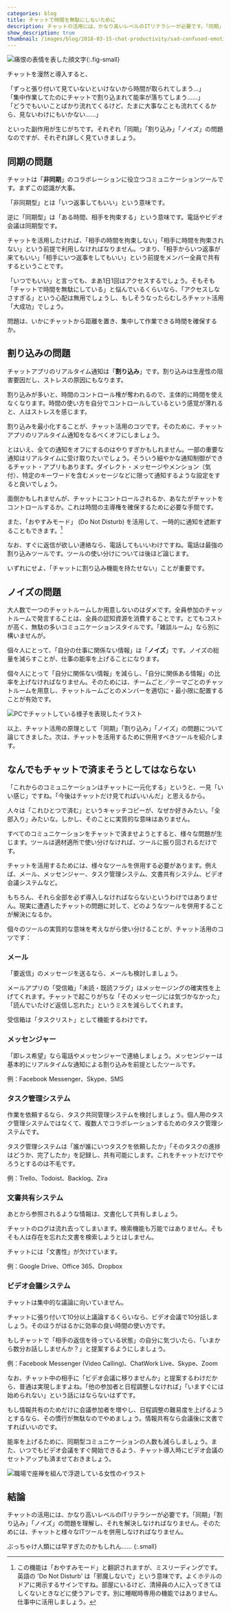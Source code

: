 ```yaml
---
categories: blog
title: チャットで時間を無駄にしないために
description: チャットの活用には、かなり高いレベルのITリテラシーが必要です。「同期」「割り込み」「ノイズ」の問題を理解し、それを解決しなければなりません。そのためには、チャットと様々なITツールを併用しなければなりません。
show_description: true
thumbnail: /images/blog/2018-03-15-chat-productivity/sad-confused-emoticon.png
---
```


![痛恨の表情を表した顔文字](/images/blog/2018-03-15-chat-productivity/sad-confused-emoticon.png){:.fig-small}

チャットを漫然と導入すると、

「ずっと張り付いて見ていないといけないから時間が取られてしまう…」  
「集中作業してたのにチャットで割り込まれて能率が落ちてしまう……」  
「どうでもいいことばかり流れてくるけど、たまに大事なことも流れてくるから、見ないわけにもいかない……」

といった副作用が生じがちです。それぞれ「同期」「割り込み」「ノイズ」の問題なのですが、それぞれ詳しく見ていきましょう。

## 同期の問題

チャットは「**非同期**」のコラボレーションに役立つコミュニケーションツールです。まずこの認識が大事。

「非同期型」とは「いつ返事してもいい」という意味です。

逆に「同期型」は「ある時間、相手を拘束する」という意味です。電話やビデオ会議は同期型です。

チャットを活用したければ、「相手の時間を拘束しない」「相手に時間を拘束されない」という前提で利用しなければなりません。つまり、「相手からいつ返事が来てもいい」「相手にいつ返事をしてもいい」という前提をメンバー全員で共有するということです。

「いつでもいい」と言っても、まあ1日1回はアクセスするでしょう。そもそも「チャットで時間を無駄にしている」と悩んでいるくらいなら、「アクセスしなさすぎる」という心配は無用でしょうし、もしそうなったらむしろチャット活用「大成功」でしょう。

問題は、いかにチャットから距離を置き、集中して作業できる時間を確保するか。

## 割り込みの問題

チャットアプリのリアルタイム通知は「**割り込み**」です。割り込みは生産性の阻害要因だし、ストレスの原因にもなります。

割り込みが多いと、時間のコントロール権が奪われるので、主体的に時間を使えなくなります。時間の使い方を自分でコントロールしているという感覚が薄れると、人はストレスを感じます。

割り込みを最小化することが、チャット活用のコツです。そのために、チャットアプリのリアルタイム通知をなるべくオフにしましょう。

とはいえ、全ての通知をオフにするのはやりすぎかもしれません。一部の重要な通知はリアルタイムに受け取りたいでしょう。そういう細やかな通知制御ができるチャット・アプリもあります。ダイレクト・メッセージやメンション（気付）、特定のキーワードを含むメッセージなどに限って通知するような設定をすると良いでしょう。

面倒かもしれませんが、チャットにコントロールされるか、あなたがチャットをコントロールするか。これは時間の主導権を確保するために必要な手間です。

また、「おやすみモード」 (Do Not Disturb) を活用して、一時的に通知を遮断することもできます。[^do-not-disturb]

[^do-not-disturb]: この機能は「おやすみモード」と翻訳されますが、ミスリーディングです。英語の 'Do Not Disturb' は「邪魔しないで」という意味です。よくホテルのドアに掲示するサインですね。部屋にいるけど、清掃員の人に入ってきてほしくないときなどに使うアレです。別に睡眠時専用の機能ではありません。仕事中に活用しましょう。

なお、すぐに返信が欲しい連絡なら、電話してもいいわけですね。電話は最強の割り込みツールです。ツールの使い分けについては後ほど論じます。

いずれにせよ、「チャットに割り込み機能を持たせない」ことが重要です。

## ノイズの問題

大人数で一つのチャットルームしか用意しないのはダメです。全員参加のチャットルームで発言することは、全員の認知資源を消費することです。とてもコストが高く、無駄の多いコミュニケーションスタイルです。「雑談ルーム」なら別に構いませんが。

個々人にとって、「自分の仕事に関係ない情報」は「**ノイズ**」です。ノイズの総量を減らすことが、仕事の能率を上げることになります。

個々人にとって「自分に関係ない情報」を減らし、「自分に関係ある情報」の比率を上げなければなりません。そのためには、チームごと／テーマごとのチャットルームを用意し、チャットルームごとのメンバーを適切に・最小限に配置することが有効です。

![PCでチャットしている様子を表現したイラスト](/images/blog/2018-03-15-chat-productivity/chat-image.png)

以上、チャット活用の原理として「同期」「割り込み」「ノイズ」の問題について論じてきました。次は、チャットを活用するために併用すべきツールを紹介します。

## なんでもチャットで済まそうとしてはならない

「これからのコミュニケーションはチャットに一元化する」というと、一見「いい感じ」ですね。「今後はチャットだけ見てればいいんだ」と思えるから。

人々は「これひとつで済む」というキャッチコピーが、なぜか好きみたい。「全部入り」みたいな。しかし、そのことに実質的な意味はありません。

すべてのコミュニケーションをチャットで済ませようとすると、様々な問題が生じます。ツールは適材適所で使い分けなければ、ツールに振り回されるだけです。

チャットを活用するためには、様々なツールを併用する必要があります。例えば、メール、メッセンジャー、タスク管理システム、文書共有システム、ビデオ会議システムなど。

もちろん、それら全部を必ず導入しなければならないというわけではありません。現実に遭遇したチャットの問題に対して、どのようなツールを併用することが解決になるか。

個々のツールの実質的な意味を考えながら使い分けることが、チャット活用のコツです：

### メール

「要返信」のメッセージを送るなら、メールも検討しましょう。

メールアプリの「受信箱」「未読・既読フラグ」はメッセージングの確実性を上げてくれます。チャットで起こりがちな「そのメッセージには気づかなかった」「読んでいたけど返信し忘れた」というミスを減らしてくれます。

受信箱は「タスクリスト」として機能するわけです。

### メッセンジャー

「即レス希望」なら電話やメッセンジャーで連絡しましょう。メッセンジャーは基本的にリアルタイムな通知による割り込みを前提としたツールです。

例：Facebook Messenger、Skype、SMS

### タスク管理システム

作業を依頼するなら、タスク共同管理システムを検討しましょう。個人用のタスク管理システムではなくて、複数人でコラボレーションするためのタスク管理システムです。

タスク管理システムは「誰が誰にいつタスクを依頼したか」「そのタスクの進捗はどうか、完了したか」を記録し、共有可能にします。これをチャットだけでやろうとするのは不毛です。

例：Trello、Todoist、Backlog、Zira

### 文書共有システム

あとから参照されるような情報は、文書化して共有しましょう。

チャットのログは流れ去ってしまいます。検索機能も万能ではありません。そもそも人は存在を忘れた文書を検索しようとはしません。

チャットには「文書性」が欠けています。

例：Google Drive、Office 365、Dropbox

### ビデオ会議システム

チャットは集中的な議論に向いていません。

チャットに張り付いて10分以上議論するくらいなら、ビデオ会議で10分話しましょう。そのほうがはるかに効率の良い時間の使い方です。

もしチャットで「相手の返信を待っている状態」の自分に気づいたら、「いまから数分お話ししませんか？」と提案するようにしましょう。

例：Facebook Messenger (Video Calling)、ChatWork Live、Skype、Zoom

なお、チャット中の相手に「ビデオ会議に移りませんか」と提案するわけだから、普通は実現しますよね。「他の参加者と日程調整しなければ」「いますぐには始められない」という話にはならないはずです。

もし情報共有のためだけに会議参加者を増やし、日程調整の難易度を上げるようとするなら、その慣行が無駄なのでやめましょう。情報共有なら会議後に文書ですればいいのです。

能率を上げるために、同期型コミュニケーションの人数も減らしましょう。また、いつでもビデオ会議をすぐ開始できるよう、チャット導入時にビデオ会議のセットアップも済ませておきましょう。

![職場で座禅を組んで浮遊している女性のイラスト](/images/blog/2018-03-15-chat-productivity/mindful-work.png)

## 結論

チャットの活用には、かなり高いレベルのITリテラシーが必要です。「同期」「割り込み」「ノイズ」の問題を理解し、それを解決しなければなりません。そのためには、チャットと様々なITツールを併用しなければなりません。

ぶっちゃけ人類には早すぎたのかもしれん……
{:.small}
